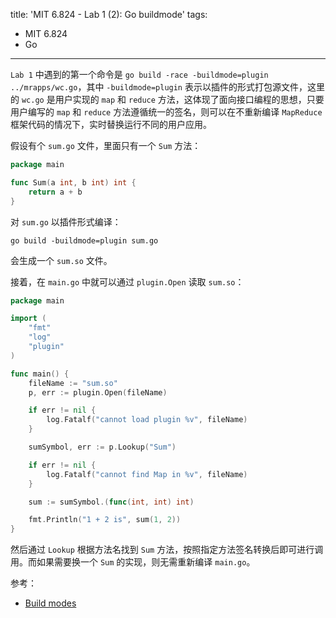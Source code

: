 title: 'MIT 6.824 - Lab 1 (2): Go buildmode'
tags:
- MIT 6.824
- Go
---

`Lab 1` 中遇到的第一个命令是 `go build -race -buildmode=plugin ../mrapps/wc.go`，其中 `-buildmode=plugin` 表示以插件的形式打包源文件，这里的 `wc.go` 是用户实现的 `map` 和 `reduce` 方法，这体现了面向接口编程的思想，只要用户编写的 `map` 和 `reduce` 方法遵循统一的签名，则可以在不重新编译 `MapReduce` 框架代码的情况下，实时替换运行不同的用户应用。

假设有个 `sum.go` 文件，里面只有一个 `Sum` 方法：

```go
package main

func Sum(a int, b int) int {
	return a + b
}
```

对 `sum.go` 以插件形式编译：

```
go build -buildmode=plugin sum.go
```

会生成一个 `sum.so` 文件。

接着，在 `main.go` 中就可以通过 `plugin.Open` 读取 `sum.so`：

```go
package main

import (
	"fmt"
	"log"
	"plugin"
)

func main() {
	fileName := "sum.so"
	p, err := plugin.Open(fileName)

	if err != nil {
		log.Fatalf("cannot load plugin %v", fileName)
	}

	sumSymbol, err := p.Lookup("Sum")

	if err != nil {
		log.Fatalf("cannot find Map in %v", fileName)
	}

	sum := sumSymbol.(func(int, int) int)

	fmt.Println("1 + 2 is", sum(1, 2))
}
```

然后通过 `Lookup` 根据方法名找到 `Sum` 方法，按照指定方法签名转换后即可进行调用。而如果需要换一个 `Sum` 的实现，则无需重新编译 `main.go`。

参考：

* [Build modes](https://pkg.go.dev/cmd/go#hdr-Build_modes)